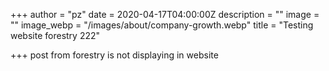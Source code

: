 +++
author = "pz"
date = 2020-04-17T04:00:00Z
description = ""
image = ""
image_webp = "/images/about/company-growth.webp"
title = "Testing website forestry 222"

+++
post from forestry is not displaying in website